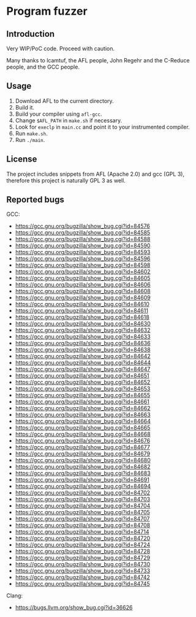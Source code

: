 Program fuzzer
==============

Introduction
------------

Very WIP/PoC code. Proceed with caution.

Many thanks to lcamtuf, the AFL people, John Regehr and the C-Reduce people,
and the GCC people.


Usage
-----

1. Download AFL to the current directory.
2. Build it.
4. Build your compiler using `afl-gcc`.
3. Change `$AFL_PATH` in `make.sh` if necessary.
5. Look for `execlp` in `main.cc` and point it to your instrumented compiler.
6. Run `make.sh`.
7. Run `./main`.


License
-------

The project includes snippets from AFL (Apache 2.0) and gcc (GPL 3),
therefore this project is naturally GPL 3 as well.


Reported bugs
-------------

GCC:

* <https://gcc.gnu.org/bugzilla/show_bug.cgi?id=84576>
* <https://gcc.gnu.org/bugzilla/show_bug.cgi?id=84585>
* <https://gcc.gnu.org/bugzilla/show_bug.cgi?id=84588>
* <https://gcc.gnu.org/bugzilla/show_bug.cgi?id=84590>
* <https://gcc.gnu.org/bugzilla/show_bug.cgi?id=84593>
* <https://gcc.gnu.org/bugzilla/show_bug.cgi?id=84596>
* <https://gcc.gnu.org/bugzilla/show_bug.cgi?id=84598>
* <https://gcc.gnu.org/bugzilla/show_bug.cgi?id=84602>
* <https://gcc.gnu.org/bugzilla/show_bug.cgi?id=84605>
* <https://gcc.gnu.org/bugzilla/show_bug.cgi?id=84606>
* <https://gcc.gnu.org/bugzilla/show_bug.cgi?id=84608>
* <https://gcc.gnu.org/bugzilla/show_bug.cgi?id=84609>
* <https://gcc.gnu.org/bugzilla/show_bug.cgi?id=84610>
* <https://gcc.gnu.org/bugzilla/show_bug.cgi?id=84611>
* <https://gcc.gnu.org/bugzilla/show_bug.cgi?id=84618>
* <https://gcc.gnu.org/bugzilla/show_bug.cgi?id=84630>
* <https://gcc.gnu.org/bugzilla/show_bug.cgi?id=84632>
* <https://gcc.gnu.org/bugzilla/show_bug.cgi?id=84633>
* <https://gcc.gnu.org/bugzilla/show_bug.cgi?id=84636>
* <https://gcc.gnu.org/bugzilla/show_bug.cgi?id=84638>
* <https://gcc.gnu.org/bugzilla/show_bug.cgi?id=84642>
* <https://gcc.gnu.org/bugzilla/show_bug.cgi?id=84644>
* <https://gcc.gnu.org/bugzilla/show_bug.cgi?id=84647>
* <https://gcc.gnu.org/bugzilla/show_bug.cgi?id=84651>
* <https://gcc.gnu.org/bugzilla/show_bug.cgi?id=84652>
* <https://gcc.gnu.org/bugzilla/show_bug.cgi?id=84653>
* <https://gcc.gnu.org/bugzilla/show_bug.cgi?id=84655>
* <https://gcc.gnu.org/bugzilla/show_bug.cgi?id=84661>
* <https://gcc.gnu.org/bugzilla/show_bug.cgi?id=84662>
* <https://gcc.gnu.org/bugzilla/show_bug.cgi?id=84663>
* <https://gcc.gnu.org/bugzilla/show_bug.cgi?id=84664>
* <https://gcc.gnu.org/bugzilla/show_bug.cgi?id=84665>
* <https://gcc.gnu.org/bugzilla/show_bug.cgi?id=84668>
* <https://gcc.gnu.org/bugzilla/show_bug.cgi?id=84676>
* <https://gcc.gnu.org/bugzilla/show_bug.cgi?id=84677>
* <https://gcc.gnu.org/bugzilla/show_bug.cgi?id=84679>
* <https://gcc.gnu.org/bugzilla/show_bug.cgi?id=84680>
* <https://gcc.gnu.org/bugzilla/show_bug.cgi?id=84682>
* <https://gcc.gnu.org/bugzilla/show_bug.cgi?id=84683>
* <https://gcc.gnu.org/bugzilla/show_bug.cgi?id=84691>
* <https://gcc.gnu.org/bugzilla/show_bug.cgi?id=84694>
* <https://gcc.gnu.org/bugzilla/show_bug.cgi?id=84702>
* <https://gcc.gnu.org/bugzilla/show_bug.cgi?id=84703>
* <https://gcc.gnu.org/bugzilla/show_bug.cgi?id=84704>
* <https://gcc.gnu.org/bugzilla/show_bug.cgi?id=84705>
* <https://gcc.gnu.org/bugzilla/show_bug.cgi?id=84707>
* <https://gcc.gnu.org/bugzilla/show_bug.cgi?id=84708>
* <https://gcc.gnu.org/bugzilla/show_bug.cgi?id=84714>
* <https://gcc.gnu.org/bugzilla/show_bug.cgi?id=84720>
* <https://gcc.gnu.org/bugzilla/show_bug.cgi?id=84724>
* <https://gcc.gnu.org/bugzilla/show_bug.cgi?id=84728>
* <https://gcc.gnu.org/bugzilla/show_bug.cgi?id=84729>
* <https://gcc.gnu.org/bugzilla/show_bug.cgi?id=84730>
* <https://gcc.gnu.org/bugzilla/show_bug.cgi?id=84733>
* <https://gcc.gnu.org/bugzilla/show_bug.cgi?id=84742>
* <https://gcc.gnu.org/bugzilla/show_bug.cgi?id=84745>

Clang:

* <https://bugs.llvm.org/show_bug.cgi?id=36626>
